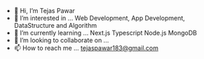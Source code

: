 - 👋 Hi, I’m Tejas Pawar
- 👀 I’m interested in ... Web Development, App Development, DataStructure and Algorithm
- 🌱 I’m currently learning ... Next.js Typescript Node.js MongoDB
- 💞️ I’m looking to collaborate on ...
- 📫 How to reach me ... tejaspawar183@gmail.com

<!---
tejaspawarjireh/tejaspawarjireh is a ✨ special ✨ repository because its `README.md` (this file) appears on your GitHub profile.
You can click the Preview link to take a look at your changes.
--->
